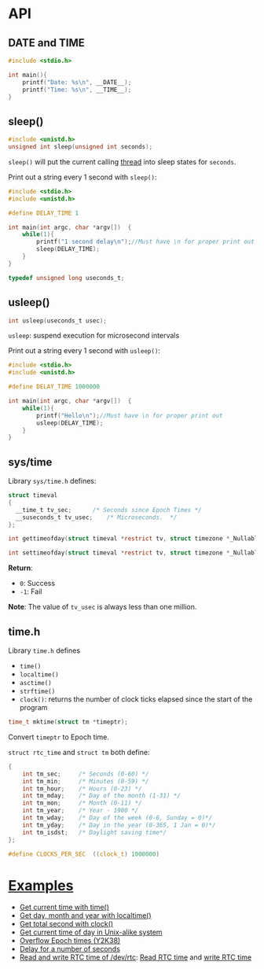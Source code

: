 # API

## __DATE__ and __TIME__

```c
#include <stdio.h> 

int main(){ 
	printf("Date: %s\n", __DATE__);
	printf("Time: %s\n", __TIME__);
}
```

## sleep()

```c
#include <unistd.h> 
unsigned int sleep(unsigned int seconds);
``` 
``sleep()`` will put the current calling [thread](../Thread) into sleep states for ``seconds``.

Print out a string every 1 second with ``sleep()``:

```c
#include <stdio.h>
#include <unistd.h>

#define DELAY_TIME 1

int main(int argc, char *argv[])  {
	while(1){
        printf("1 second delay\n");//Must have \n for proper print out
        sleep(DELAY_TIME);
    }
}
```

```c
typedef unsigned long useconds_t;
```
## usleep()
```c
int usleep(useconds_t usec);
```

``usleep``: suspend execution for microsecond intervals

Print out a string every 1 second with ``usleep()``:

```c
#include <stdio.h>
#include <unistd.h>

#define DELAY_TIME 1000000

int main(int argc, char *argv[])  {
	while(1){
        printf("Hello\n");//Must have \n for proper print out
        usleep(DELAY_TIME);
    }
}
```
## sys/time

Library ``sys/time.h`` defines:

```c
struct timeval
{
  __time_t tv_sec;		/* Seconds since Epoch Times */
  __suseconds_t tv_usec;	/* Microseconds.  */
};
```
```c
int gettimeofday(struct timeval *restrict tv, struct timezone *_Nullable restrict tz);
```

```c
int settimeofday(struct timeval *restrict tv, struct timezone *_Nullable restrict tz);
```
**Return**:
* ``0``: Success
* ``-1``: Fail

**Note**: The value of ``tv_usec`` is always less than one million.
## time.h
Library ``time.h`` defines

* ``time()``
* ``localtime()``
* ``asctime()``
* ``strftime()``
* ``clock()``: returns the number of clock ticks elapsed since the start of the program

```c
time_t mktime(struct tm *timeptr);
```
Convert ``timeptr`` to Epoch time.

``struct rtc_time`` and ``struct tm`` both define:

```c
{ 
    int tm_sec;     /* Seconds (0-60) */
    int tm_min;     /* Minutes (0-59) */
    int tm_hour;    /* Hours (0-23) */
    int tm_mday;    /* Day of the month (1-31) */
    int tm_mon;     /* Month (0-11) */
    int tm_year;    /* Year - 1900 */
    int tm_wday;    /* Day of the week (0-6, Sunday = 0)*/
    int tm_yday;    /* Day in the year (0-365, 1 Jan = 0)*/
    int tm_isdst;   /* Daylight saving time*/
};
```

```c
#define CLOCKS_PER_SEC  ((clock_t) 1000000)
```
# [Examples](Examples.md)

* [Get current time with time()](Examples.md#get-current-time-with-time)
* [Get day, month and year with localtime()](Examples.md#get-day-month-and-year-with-localtime)
* [Get total second with clock()](Examples.md#get-total-second-with-clock)
* [Get current time of day in Unix-alike system]()
* [Overflow Epoch times (Y2K38)]()
* [Delay for a number of seconds]()
* [Read and write RTC time of /dev/rtc](Examples.md#read-and-write-rtc-time-of-devrtc): [Read RTC time](read_rtc_time.c) and [write RTC time](write_rtc_time.c)
